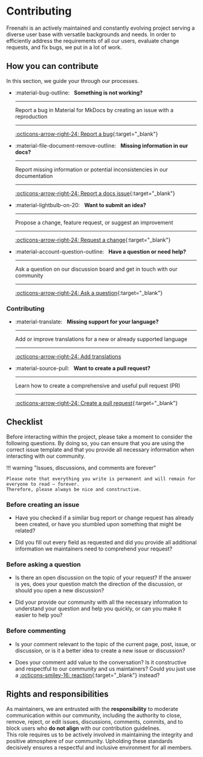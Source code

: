 # Contributing

Freenahi is an actively maintained and constantly evolving project
serving a diverse user base with versatile backgrounds and needs. In order to
efficiently address the requirements of all our users, evaluate change requests,
and fix bugs, we put in a lot of work.


## How you can contribute
In this section, we guide your through our processes.

<div class="grid cards" markdown>

-   :material-bug-outline: &nbsp;
    __Something is not working?__

    ---

    Report a bug in Material for MkDocs by creating an issue with a
    reproduction

    ---

    [:octicons-arrow-right-24: Report a bug](https://github.com/soragXYZ/freenahi/pulls){:target="_blank"}

-   :material-file-document-remove-outline: &nbsp;
    __Missing information in our docs?__

    ---

    Report missing information or potential inconsistencies in our
    documentation

    ---

    [:octicons-arrow-right-24: Report a docs issue](https://github.com/soragXYZ/freenahi/pulls){:target="_blank"}

-   :material-lightbulb-on-20: &nbsp;
    __Want to submit an idea?__

    ---

    Propose a change, feature request, or suggest an improvement

    ---

    [:octicons-arrow-right-24: Request a change](https://github.com/soragXYZ/freenahi/discussions){:target="_blank"}

-   :material-account-question-outline: &nbsp;
    __Have a question or need help?__

    ---

    Ask a question on our discussion board and get in touch with our
    community

    ---

    [:octicons-arrow-right-24: Ask a question](https://github.com/soragXYZ/freenahi/discussions){:target="_blank"}

</div>

### Contributing

<div class="grid cards" markdown>

-   :material-translate: &nbsp;
    __Missing support for your language?__

    ---

    Add or improve translations for a new or already supported language

    ---

    [:octicons-arrow-right-24: Add translations](https://github.com/soragXYZ/freenahi/pulls)

-   :material-source-pull: &nbsp;
    __Want to create a pull request?__

    ---

    Learn how to create a comprehensive and useful pull request (PR)

    ---

    [:octicons-arrow-right-24: Create a pull request](https://github.com/soragXYZ/freenahi/pulls){:target="_blank"}

</div>

## Checklist

Before interacting within the project, please take a moment to consider the
following questions. By doing so, you can ensure that you are using the correct
issue template and that you provide all necessary information when interacting
with our community.

!!! warning "Issues, discussions, and comments are forever"

    Please note that everything you write is permanent and will remain for everyone to read – forever.  
    Therefore, please always be nice and constructive.

### Before creating an issue

- Have you checked if a similar bug report or change request has already been
  created, or have you stumbled upon something that might be related?

- Did you fill out every field as requested and did you provide all additional
  information we maintainers need to comprehend your request?

### Before asking a question

- Is there an open discussion on the topic of your request? If the answer is yes,
  does your question match the direction of the discussion, or should you open a
  new discussion?

- Did your provide our community with all the necessary information to
  understand your question and help you quickly, or can you make it easier to
  help you?

### Before commenting

- Is your comment relevant to the topic of the current page, post, issue, or
  discussion, or is it a better idea to create a new issue or discussion?

- Does your comment add value to the conversation? Is it constructive and
  respectful to our community and us maintainers? Could you just use a
  [:octicons-smiley-16: reaction](https://github.blog/2016-03-10-add-reactions-to-pull-requests-issues-and-comments/){:target="_blank"} instead?


## Rights and responsibilities

As maintainers, we are entrusted with the __responsibility__ to moderate
communication within our community, including the authority to close, remove,
reject, or edit issues, discussions, comments, commits, and to block users who
__do not align__ with our contribution guidelines.  
This role requires us to be actively involved in maintaining the integrity and
positive atmosphere of our community. Upholding these standards decisively
ensures a respectful and inclusive environment for all members.
